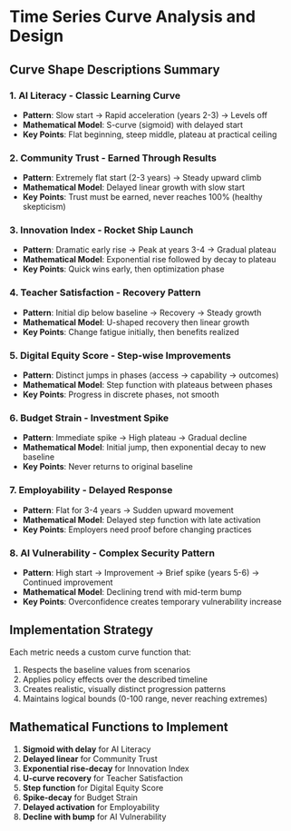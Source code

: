# Time Series Curve Analysis and Design

## Curve Shape Descriptions Summary

### 1. AI Literacy - Classic Learning Curve
- **Pattern**: Slow start → Rapid acceleration (years 2-3) → Levels off
- **Mathematical Model**: S-curve (sigmoid) with delayed start
- **Key Points**: Flat beginning, steep middle, plateau at practical ceiling

### 2. Community Trust - Earned Through Results
- **Pattern**: Extremely flat start (2-3 years) → Steady upward climb
- **Mathematical Model**: Delayed linear growth with slow start
- **Key Points**: Trust must be earned, never reaches 100% (healthy skepticism)

### 3. Innovation Index - Rocket Ship Launch
- **Pattern**: Dramatic early rise → Peak at years 3-4 → Gradual plateau
- **Mathematical Model**: Exponential rise followed by decay to plateau
- **Key Points**: Quick wins early, then optimization phase

### 4. Teacher Satisfaction - Recovery Pattern
- **Pattern**: Initial dip below baseline → Recovery → Steady growth
- **Mathematical Model**: U-shaped recovery then linear growth
- **Key Points**: Change fatigue initially, then benefits realized

### 5. Digital Equity Score - Step-wise Improvements
- **Pattern**: Distinct jumps in phases (access → capability → outcomes)
- **Mathematical Model**: Step function with plateaus between phases
- **Key Points**: Progress in discrete phases, not smooth

### 6. Budget Strain - Investment Spike
- **Pattern**: Immediate spike → High plateau → Gradual decline
- **Mathematical Model**: Initial jump, then exponential decay to new baseline
- **Key Points**: Never returns to original baseline

### 7. Employability - Delayed Response
- **Pattern**: Flat for 3-4 years → Sudden upward movement
- **Mathematical Model**: Delayed step function with late activation
- **Key Points**: Employers need proof before changing practices

### 8. AI Vulnerability - Complex Security Pattern
- **Pattern**: High start → Improvement → Brief spike (years 5-6) → Continued improvement
- **Mathematical Model**: Declining trend with mid-term bump
- **Key Points**: Overconfidence creates temporary vulnerability increase

## Implementation Strategy

Each metric needs a custom curve function that:
1. Respects the baseline values from scenarios
2. Applies policy effects over the described timeline
3. Creates realistic, visually distinct progression patterns
4. Maintains logical bounds (0-100 range, never reaching extremes)

## Mathematical Functions to Implement

1. **Sigmoid with delay** for AI Literacy
2. **Delayed linear** for Community Trust  
3. **Exponential rise-decay** for Innovation Index
4. **U-curve recovery** for Teacher Satisfaction
5. **Step function** for Digital Equity Score
6. **Spike-decay** for Budget Strain
7. **Delayed activation** for Employability
8. **Decline with bump** for AI Vulnerability

